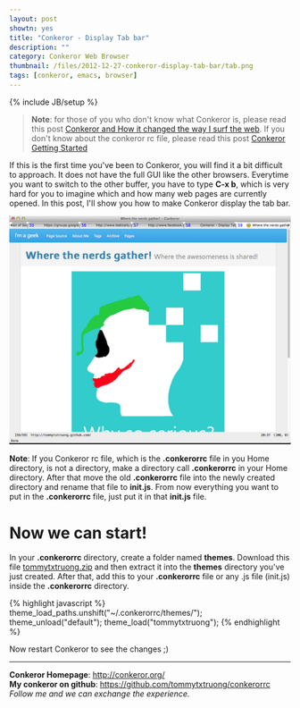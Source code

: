 ```yaml
---
layout: post
showtn: yes
title: "Conkeror - Display Tab bar"
description: ""
category: Conkeror Web Browser
thumbnail: /files/2012-12-27-conkeror-display-tab-bar/tab.png
tags: [conkeror, emacs, browser]
---
```

{% include JB/setup %}

> **Note**: for those of you who don't know what Conkeror is, please read this
> post
> [Conkeror and How it changed the way I surf the web](/2012/12/24/conkeror-and-how-it-changed-the-way-i-surf-the-web/).
> If you don't know about the conkeror rc file, please read this post
> [Conkeror Getting Started](/2012/12/25/conkeror---getting-started---part-2/)

If this is the first time you've been to Conkeror, you will find it a bit
difficult to approach. It does not have the full GUI like the other browsers.
Everytime you want to switch to the other buffer, you have to type **C-x b**,
which is very hard for you to imagine which and how many web pages are currently
opened. In this post, I'll show you how to make Conkeror display the tab bar.

<!-- more -->

![Conkeror Tab bar](/files/2012-12-27-conkeror-display-tab-bar/tab.png)

**Note**: If you Conkeror rc file, which is the **.conkerorrc** file in you Home
directory, is not a directory, make a directory call **.conkerorrc** in your
Home directory. After that move the old **.conkerorrc** file into the newly
created directory and rename that file to **init.js**. From now everything you
want to put in the **.conkerorrc** file, just put it in that **init.js** file.

# Now we can start!

In your **.conkerorrc** directory, create a folder named **themes**. Download
this file
[tommytxtruong.zip](/files/2012-12-27-conkeror-display-tab-bar/tommytxtruong.zip)
and then extract it into the **themes** directory you've just created. After
that, add this to your **.conkerorrc** file or any .js file (init.js) inside the
**.conkerorrc** directory.

{% highlight javascript %}
theme_load_paths.unshift("~/.conkerorrc/themes/");
theme_unload("default");
theme_load("tommytxtruong");
{% endhighlight %}

Now restart Conkeror to see the changes ;)

-----

**Conkeror Homepage**: <http://conkeror.org/>  
**My conkeror on github**: <https://github.com/tommytxtruong/conkerorrc>  
*Follow me and we can exchange the experience.*  

